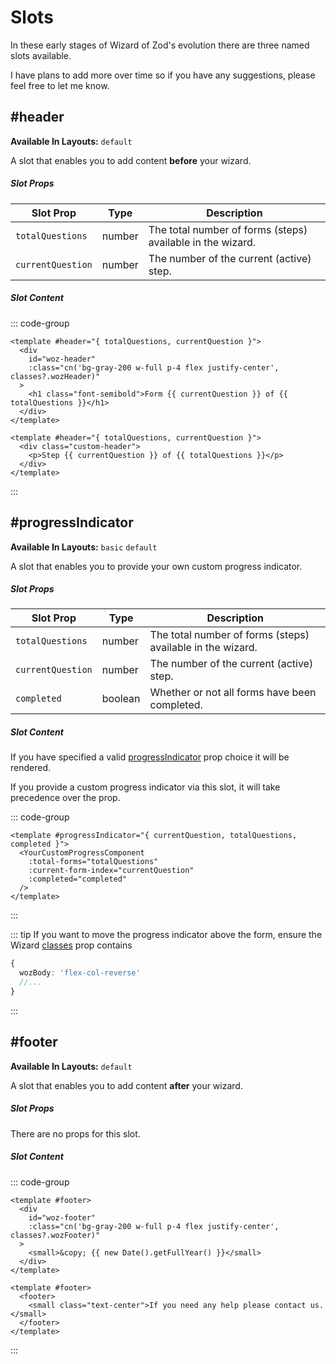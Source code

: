# Slots

In these early stages of Wizard of Zod's evolution there are three named slots available.

I have plans to add more over time so if you have any suggestions, please feel free to let me know.

## #header

**Available In Layouts:** `default`

A slot that enables you to add content **before** your wizard.

##### Slot Props

| Slot Prop       | Type   | Description                                                |
|-----------------|--------|------------------------------------------------------------|
| `totalQuestions`  | number | The total number of forms (steps) available in the wizard. |
| `currentQuestion` | number | The number of the current (active) step.                   |

##### Slot Content

::: code-group

```vue [Fallback (Default Content)]
<template #header="{ totalQuestions, currentQuestion }">
  <div 
    id="woz-header"
    :class="cn('bg-gray-200 w-full p-4 flex justify-center', classes?.wozHeader)"
  >
    <h1 class="font-semibold">Form {{ currentQuestion }} of {{ totalQuestions }}</h1>
  </div>
</template>
```

```vue [Custom Example]
<template #header="{ totalQuestions, currentQuestion }">
  <div class="custom-header">
    <p>Step {{ currentQuestion }} of {{ totalQuestions }}</p>
  </div>
</template>
```
:::

## #progressIndicator

**Available In Layouts:** `basic` `default`

A slot that enables you to provide your own custom progress indicator.

##### Slot Props

| Slot Prop         | Type    | Description                                                |
|-------------------|---------|------------------------------------------------------------|
| `totalQuestions`  | number  | The total number of forms (steps) available in the wizard. |
| `currentQuestion` | number  | The number of the current (active) step.                   |
| `completed`       | boolean | Whether or not all forms have been completed.              |

##### Slot Content

If you have specified a valid [progressIndicator](./props.html#progressindicator) prop choice it will be rendered.

If you provide a custom progress indicator via this slot, it will take precedence over the prop.

::: code-group

```vue [Custom Example]
<template #progressIndicator="{ currentQuestion, totalQuestions, completed }">
  <YourCustomProgressComponent
    :total-forms="totalQuestions" 
    :current-form-index="currentQuestion" 
    :completed="completed" 
  />
</template>
```
:::

::: tip
If you want to move the progress indicator above the form, ensure the Wizard [classes](./props.html#classes) prop contains 
```typescript
{
  wozBody: 'flex-col-reverse'
  //...
}
```
:::

## #footer

**Available In Layouts:** `default`

A slot that enables you to add content **after** your wizard.

##### Slot Props

There are no props for this slot.

##### Slot Content

::: code-group

```vue [Fallback (Default Content)]
<template #footer>
  <div
    id="woz-footer"
    :class="cn('bg-gray-200 w-full p-4 flex justify-center', classes?.wozFooter)"
  >
    <small>&copy; {{ new Date().getFullYear() }}</small>
  </div>
</template>
```

```vue [Custom Example]
<template #footer>
  <footer>
    <small class="text-center">If you need any help please contact us.</small>
  </footer>
</template>
```
:::